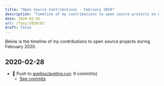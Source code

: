 ```yaml
---
title: "Open Source Contributions - February 2020"
description: "Timeline of my contributions to open source projects on GitHub during February 2020."
date: 2020-02-01
url: /foss/2020/02
draft: false
---
```


Below is the timeline of my contributions to open source projects during February 2020.

## 2020-02-28

- 🔨 Push to [avelino/avelino.run](https://github.com/avelino/avelino.run): 9 commit(s)
  - [See commits](https://github.com/avelino/avelino.run/commits?author=avelino&since=2020-02-28T00:00:00Z&until=2020-02-28T23:59:59Z)

